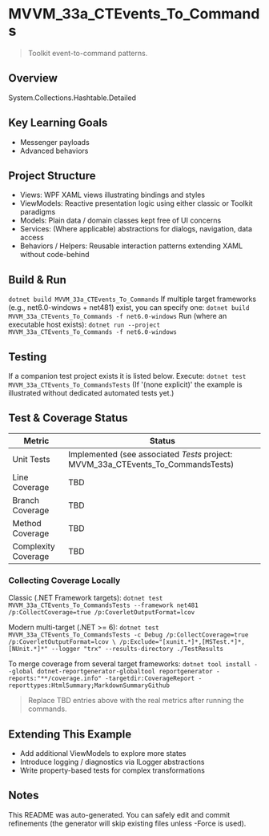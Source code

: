 ﻿# MVVM_33a_CTEvents_To_Commands

> Toolkit event-to-command patterns.

## Overview
System.Collections.Hashtable.Detailed

## Key Learning Goals
- Messenger payloads
- Advanced behaviors

## Project Structure
- Views: WPF XAML views illustrating bindings and styles
- ViewModels: Reactive presentation logic using either classic or Toolkit paradigms
- Models: Plain data / domain classes kept free of UI concerns
- Services: (Where applicable) abstractions for dialogs, navigation, data access
- Behaviors / Helpers: Reusable interaction patterns extending XAML without code-behind

## Build & Run
`
dotnet build MVVM_33a_CTEvents_To_Commands
`
If multiple target frameworks (e.g., net6.0-windows + net481) exist, you can specify one:
`
dotnet build MVVM_33a_CTEvents_To_Commands -f net6.0-windows
`
Run (where an executable host exists):
`
dotnet run --project MVVM_33a_CTEvents_To_Commands -f net6.0-windows
`

## Testing
If a companion test project exists it is listed below. Execute:
`
dotnet test MVVM_33a_CTEvents_To_CommandsTests
`
(If '(none explicit)' the example is illustrated without dedicated automated tests yet.)

## Test & Coverage Status

| Metric | Status |
|--------|--------|
| Unit Tests | Implemented (see associated *Tests* project: MVVM_33a_CTEvents_To_CommandsTests) |
| Line Coverage | TBD |
| Branch Coverage | TBD |
| Method Coverage | TBD |
| Complexity Coverage | TBD |

### Collecting Coverage Locally

Classic (.NET Framework targets):
`
dotnet test MVVM_33a_CTEvents_To_CommandsTests --framework net481 /p:CollectCoverage=true /p:CoverletOutputFormat=lcov
`

Modern multi-target (.NET >= 6):
`
dotnet test MVVM_33a_CTEvents_To_CommandsTests -c Debug /p:CollectCoverage=true /p:CoverletOutputFormat=lcov \
  /p:Exclude="[xunit.*]*,[MSTest.*]*,[NUnit.*]*" --logger "trx" --results-directory ./TestResults
`

To merge coverage from several target frameworks:
`
dotnet tool install --global dotnet-reportgenerator-globaltool
reportgenerator -reports:"**/coverage.info" -targetdir:CoverageReport -reporttypes:HtmlSummary;MarkdownSummaryGithub
`

> Replace TBD entries above with the real metrics after running the commands.

## Extending This Example
- Add additional ViewModels to explore more states
- Introduce logging / diagnostics via ILogger abstractions
- Write property-based tests for complex transformations

## Notes
This README was auto-generated. You can safely edit and commit refinements (the generator will skip existing files unless -Force is used).
